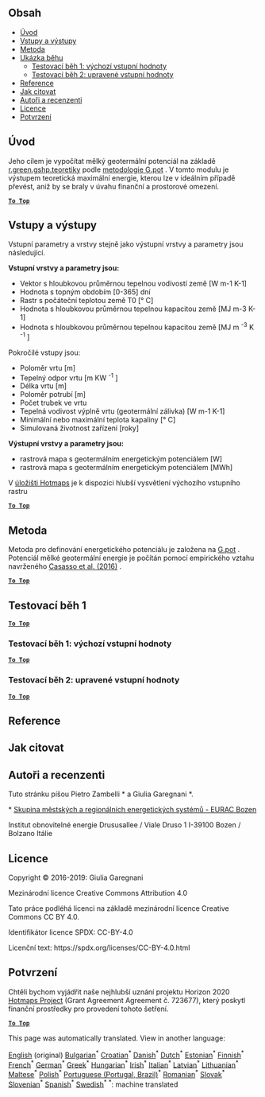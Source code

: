 <h2> Obsah </h2><ul><li> <a href="#introduction">Úvod</a> </li><li> <a href="#inputs-and-outputs">Vstupy a výstupy</a> </li><li> <a href="#method">Metoda</a> </li><li> <a href="#sample-run">Ukázka běhu</a> <ul><li> <a href="#test-run-1-default-input-values">Testovací běh 1: výchozí vstupní hodnoty</a> </li><li> <a href="#test-run-2-modified-input-values">Testovací běh 2: upravené vstupní hodnoty</a> </li></ul></li><li> <a href="#references">Reference</a> </li><li> <a href="#how-to-cite">Jak citovat</a> </li><li> <a href="#authors-and-reviewers">Autoři a recenzenti</a> </li><li> <a href="#license">Licence</a> </li><li> <a href="#acknowledgement">Potvrzení</a> </li></ul><h2> Úvod </h2><p> Jeho cílem je vypočítat mělký geotermální potenciál na základě <a href="https://grass.osgeo.org/grass76/manuals/addons/r.green.gshp.theoretical.html">r.green.gshp.teoretiky</a> podle <a href="https://www.sciencedirect.com/science/article/pii/S0360544216303358">metodologie G.pot</a> . V tomto modulu je výstupem teoretická maximální energie, kterou lze v ideálním případě převést, aniž by se braly v úvahu finanční a prostorové omezení. </p><p><ins> <code><strong><a href="#table-of-contents">To Top</a></strong></code> </ins> </p><h2> Vstupy a výstupy </h2><p> Vstupní parametry a vrstvy stejně jako výstupní vrstvy a parametry jsou následující. </p><p> <strong>Vstupní vrstvy a parametry jsou:</strong> </p><ul><li> Vektor s hloubkovou průměrnou tepelnou vodivostí země [W m-1 K-1] </li><li> Hodnota s topným obdobím [0-365] dní </li><li> Rastr s počáteční teplotou země T0 [° C] </li><li> Hodnota s hloubkovou průměrnou tepelnou kapacitou země [MJ m-3 K-1] </li><li> Hodnota s hloubkovou průměrnou tepelnou kapacitou země [MJ m <sup>-3</sup> K <sup>-1</sup> ] </li></ul><p> Pokročilé vstupy jsou: </p><ul><li> Poloměr vrtu [m] </li><li> Tepelný odpor vrtu [m KW <sup>-1</sup> ] </li><li> Délka vrtu [m] </li><li> Poloměr potrubí [m] </li><li> Počet trubek ve vrtu </li><li> Tepelná vodivost výplně vrtu (geotermální zálivka) [W m-1 K-1] </li><li> Minimální nebo maximální teplota kapaliny [° C] </li><li> Simulovaná životnost zařízení [roky] </li></ul><p> <strong>Výstupní vrstvy a parametry jsou:</strong> </p><ul><li> rastrová mapa s geotermálním energetickým potenciálem [W] </li><li> rastrová mapa s geotermálním energetickým potenciálem [MWh] </li></ul><p> V <a href="https://gitlab.com/hotmaps/potential/potential_geothermal_raster">úložišti Hotmaps</a> je k dispozici hlubší vysvětlení výchozího vstupního rastru </p><p><ins> <code><strong><a href="#table-of-contents">To Top</a></strong></code> </ins> </p><h2> Metoda </h2><p> Metoda pro definování energetického potenciálu je založena na <a href="https://www.sciencedirect.com/science/article/pii/S0360544216303358">G.pot</a> . Potenciál mělké geotermální energie je počítán pomocí empirického vztahu navrženého <a href="https://www.sciencedirect.com/science/article/pii/S0360544216303358">Casasso et al. (2016)</a> . </p><p><ins> <code><strong><a href="#table-of-contents">To Top</a></strong></code> </ins> </p><h2> Testovací běh 1 </h2><p><ins> <code><strong><a href="#table-of-contents">To Top</a></strong></code> </ins> </p><h3> Testovací běh 1: výchozí vstupní hodnoty </h3><p><ins> <code><strong><a href="#table-of-contents">To Top</a></strong></code> </ins> </p><h3> Testovací běh 2: upravené vstupní hodnoty </h3><p><ins> <code><strong><a href="#table-of-contents">To Top</a></strong></code> </ins> </p><h2> Reference </h2><h2> Jak citovat </h2><h2> Autoři a recenzenti </h2><p> Tuto stránku píšou Pietro Zambelli * a Giulia Garegnani *. </p><p> * <a href="http://www.eurac.edu/en/research/technologies/renewableenergy/researchfields/Pages/Energy-strategies-and-planning.aspx">Skupina městských a regionálních energetických systémů - EURAC Bozen</a> </p><p> Institut obnovitelné energie Drususallee / Viale Druso 1 I-39100 Bozen / Bolzano Itálie </p><h2> Licence </h2><p> Copyright © 2016-2019: Giulia Garegnani </p><p> Mezinárodní licence Creative Commons Attribution 4.0 </p><p> Tato práce podléhá licenci na základě mezinárodní licence Creative Commons CC BY 4.0. </p><p> Identifikátor licence SPDX: CC-BY-4.0 </p><p> Licenční text: https://spdx.org/licenses/CC-BY-4.0.html </p><h2> Potvrzení </h2><p> Chtěli bychom vyjádřit naše nejhlubší uznání projektu Horizon 2020 <a href="https://www.hotmaps-project.eu">Hotmaps Project</a> (Grant Agreement Agreement č. 723677), který poskytl finanční prostředky pro provedení tohoto šetření. </p><p><ins> <code><strong><a href="#table-of-contents">To Top</a></strong></code> </ins> </p>

This page was automatically translated. View in another language:

[English](en-CM-Shallow-geothermal-potential) (original) [Bulgarian](bg-CM-Shallow-geothermal-potential)<sup>\*</sup> [Croatian](hr-CM-Shallow-geothermal-potential)<sup>\*</sup>  [Danish](da-CM-Shallow-geothermal-potential)<sup>\*</sup> [Dutch](nl-CM-Shallow-geothermal-potential)<sup>\*</sup> [Estonian](et-CM-Shallow-geothermal-potential)<sup>\*</sup> [Finnish](fi-CM-Shallow-geothermal-potential)<sup>\*</sup> [French](fr-CM-Shallow-geothermal-potential)<sup>\*</sup> [German](de-CM-Shallow-geothermal-potential)<sup>\*</sup> [Greek](el-CM-Shallow-geothermal-potential)<sup>\*</sup> [Hungarian](hu-CM-Shallow-geothermal-potential)<sup>\*</sup> [Irish](ga-CM-Shallow-geothermal-potential)<sup>\*</sup> [Italian](it-CM-Shallow-geothermal-potential)<sup>\*</sup> [Latvian](lv-CM-Shallow-geothermal-potential)<sup>\*</sup> [Lithuanian](lt-CM-Shallow-geothermal-potential)<sup>\*</sup> [Maltese](mt-CM-Shallow-geothermal-potential)<sup>\*</sup> [Polish](pl-CM-Shallow-geothermal-potential)<sup>\*</sup> [Portuguese (Portugal, Brazil)](pt-CM-Shallow-geothermal-potential)<sup>\*</sup> [Romanian](ro-CM-Shallow-geothermal-potential)<sup>\*</sup> [Slovak](sk-CM-Shallow-geothermal-potential)<sup>\*</sup> [Slovenian](sl-CM-Shallow-geothermal-potential)<sup>\*</sup> [Spanish](es-CM-Shallow-geothermal-potential)<sup>\*</sup> [Swedish](sv-CM-Shallow-geothermal-potential)<sup>\*</sup>
<sup>\*</sup>: machine translated
